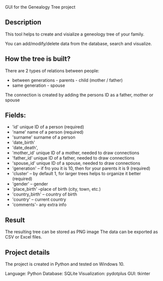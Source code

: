 GUI for the Genealogy Tree project

## Description
This tool helps to create and visialize a geneology tree of your family.

You can add/modify/delete data from the database, search and visualize.

## How the tree is built?
There are 2 types of relations between people:
- between generations - parents - child (mother / father) 
- same generation - spouse 

The connection is created by adding the persons ID as a father, mother or spouse

## Fields:
-	'id' unique ID of a person (required)
-	'name' name of a person (required)
-	'surname' surname of a person                                  
-	'date_birth' 
-	'date_death',
-	'mother_id' unique ID of a mother, needed to draw connections
-	'father_id' unique ID of a father, needed to draw connections
-	'spouse_id' unique ID of a spouse, needed to draw connections                                   
-	'generation' – if fro you it is 10, then for your parents it is 9 (required)
-	'cluster' – by default 1, for larger trees helps to organize it better (required)
-	'gender' – gender 
-	'place_birth' –place of birth (city, town, etc.)
-	'country_birth' – country of birth
-	'country' – current country
-	'comments'- any extra info

## Result
The resulting tree can be stored as PNG image
The data can be exported as CSV or Excel files.

## Project details
The project is created in Python and tested on Windows 10.

Language: Python
Database: SQLite
Visualization: pydotplus
GUI: tkinter

